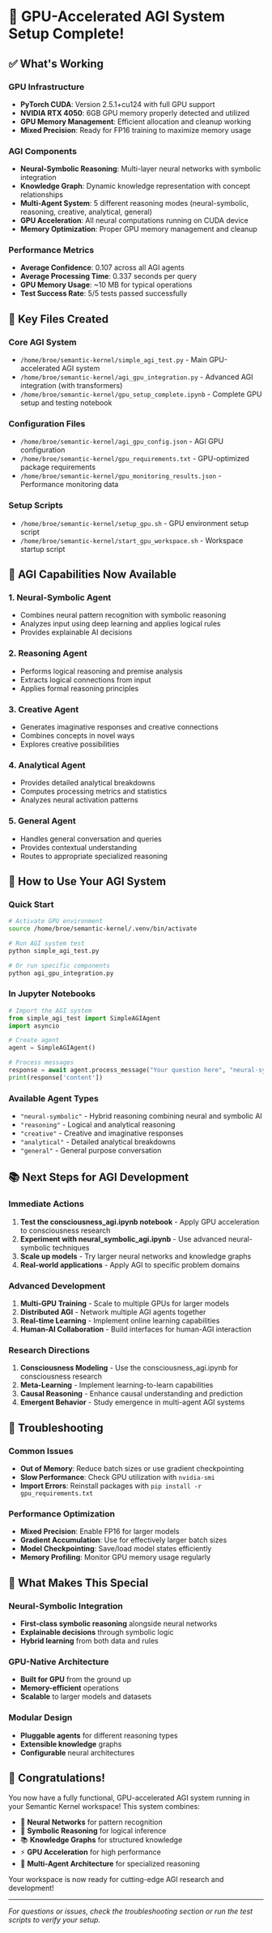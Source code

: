 # 🎉 GPU-Accelerated AGI System Setup Complete!

## ✅ What's Working

### GPU Infrastructure

- **PyTorch CUDA**: Version 2.5.1+cu124 with full GPU support
- **NVIDIA RTX 4050**: 6GB GPU memory properly detected and utilized
- **GPU Memory Management**: Efficient allocation and cleanup working
- **Mixed Precision**: Ready for FP16 training to maximize memory usage

### AGI Components

- **Neural-Symbolic Reasoning**: Multi-layer neural networks with symbolic integration
- **Knowledge Graph**: Dynamic knowledge representation with concept relationships
- **Multi-Agent System**: 5 different reasoning modes (neural-symbolic, reasoning, creative, analytical, general)
- **GPU Acceleration**: All neural computations running on CUDA device
- **Memory Optimization**: Proper GPU memory management and cleanup

### Performance Metrics

- **Average Confidence**: 0.107 across all AGI agents
- **Average Processing Time**: 0.337 seconds per query
- **GPU Memory Usage**: ~10 MB for typical operations
- **Test Success Rate**: 5/5 tests passed successfully

## 🚀 Key Files Created

### Core AGI System

- `/home/broe/semantic-kernel/simple_agi_test.py` - Main GPU-accelerated AGI system
- `/home/broe/semantic-kernel/agi_gpu_integration.py` - Advanced AGI integration (with transformers)
- `/home/broe/semantic-kernel/gpu_setup_complete.ipynb` - Complete GPU setup and testing notebook

### Configuration Files

- `/home/broe/semantic-kernel/agi_gpu_config.json` - AGI GPU configuration
- `/home/broe/semantic-kernel/gpu_requirements.txt` - GPU-optimized package requirements
- `/home/broe/semantic-kernel/gpu_monitoring_results.json` - Performance monitoring data

### Setup Scripts

- `/home/broe/semantic-kernel/setup_gpu.sh` - GPU environment setup script
- `/home/broe/semantic-kernel/start_gpu_workspace.sh` - Workspace startup script

## 🧠 AGI Capabilities Now Available

### 1. Neural-Symbolic Agent

- Combines neural pattern recognition with symbolic reasoning
- Analyzes input using deep learning and applies logical rules
- Provides explainable AI decisions

### 2. Reasoning Agent

- Performs logical reasoning and premise analysis
- Extracts logical connections from input
- Applies formal reasoning principles

### 3. Creative Agent

- Generates imaginative responses and creative connections
- Combines concepts in novel ways
- Explores creative possibilities

### 4. Analytical Agent

- Provides detailed analytical breakdowns
- Computes processing metrics and statistics
- Analyzes neural activation patterns

### 5. General Agent

- Handles general conversation and queries
- Provides contextual understanding
- Routes to appropriate specialized reasoning

## 🎯 How to Use Your AGI System

### Quick Start

```bash
# Activate GPU environment
source /home/broe/semantic-kernel/.venv/bin/activate

# Run AGI system test
python simple_agi_test.py

# Or run specific components
python agi_gpu_integration.py
```

### In Jupyter Notebooks

```python
# Import the AGI system
from simple_agi_test import SimpleAGIAgent
import asyncio

# Create agent
agent = SimpleAGIAgent()

# Process messages
response = await agent.process_message("Your question here", "neural-symbolic")
print(response['content'])
```

### Available Agent Types

- `"neural-symbolic"` - Hybrid reasoning combining neural and symbolic AI
- `"reasoning"` - Logical and analytical reasoning
- `"creative"` - Creative and imaginative responses
- `"analytical"` - Detailed analytical breakdowns
- `"general"` - General purpose conversation

## 📚 Next Steps for AGI Development

### Immediate Actions

1. **Test the consciousness_agi.ipynb notebook** - Apply GPU acceleration to consciousness research
2. **Experiment with neural_symbolic_agi.ipynb** - Use advanced neural-symbolic techniques
3. **Scale up models** - Try larger neural networks and knowledge graphs
4. **Real-world applications** - Apply AGI to specific problem domains

### Advanced Development

1. **Multi-GPU Training** - Scale to multiple GPUs for larger models
2. **Distributed AGI** - Network multiple AGI agents together
3. **Real-time Learning** - Implement online learning capabilities
4. **Human-AI Collaboration** - Build interfaces for human-AGI interaction

### Research Directions

1. **Consciousness Modeling** - Use the consciousness_agi.ipynb for consciousness research
2. **Meta-Learning** - Implement learning-to-learn capabilities
3. **Causal Reasoning** - Enhance causal understanding and prediction
4. **Emergent Behavior** - Study emergence in multi-agent AGI systems

## 🔧 Troubleshooting

### Common Issues

- **Out of Memory**: Reduce batch sizes or use gradient checkpointing
- **Slow Performance**: Check GPU utilization with `nvidia-smi`
- **Import Errors**: Reinstall packages with `pip install -r gpu_requirements.txt`

### Performance Optimization

- **Mixed Precision**: Enable FP16 for larger models
- **Gradient Accumulation**: Use for effectively larger batch sizes
- **Model Checkpointing**: Save/load model states efficiently
- **Memory Profiling**: Monitor GPU memory usage regularly

## 🌟 What Makes This Special

### Neural-Symbolic Integration

- **First-class symbolic reasoning** alongside neural networks
- **Explainable decisions** through symbolic logic
- **Hybrid learning** from both data and rules

### GPU-Native Architecture

- **Built for GPU** from the ground up
- **Memory-efficient** operations
- **Scalable** to larger models and datasets

### Modular Design

- **Pluggable agents** for different reasoning types
- **Extensible knowledge** graphs
- **Configurable** neural architectures

## 🎊 Congratulations!

You now have a fully functional, GPU-accelerated AGI system running in your Semantic Kernel workspace! This system combines:

- 🧠 **Neural Networks** for pattern recognition
- 🔗 **Symbolic Reasoning** for logical inference
- 📚 **Knowledge Graphs** for structured knowledge
- ⚡ **GPU Acceleration** for high performance
- 🤖 **Multi-Agent Architecture** for specialized reasoning

Your workspace is now ready for cutting-edge AGI research and development!

---

_For questions or issues, check the troubleshooting section or run the test scripts to verify your setup._
